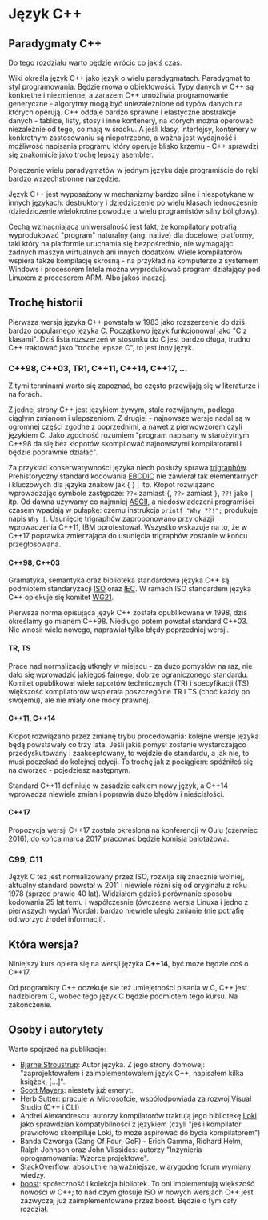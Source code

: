 # Język C++

## Paradygmaty C++

Do tego rozdziału warto będzie wrócić co jakiś czas.

Wiki określa język C++ jako język o wielu paradygmatach. Paradygmat to styl programowania. Będzie mowa o obiektowości. Typy danych w C++ są konkretne i niezmienne, a zarazem C++ umożliwia programowanie generyczne - algorytmy mogą być uniezależnione od typów danych na których operują. C++ oddaje bardzo sprawne i elastyczne abstrakcje danych - tablice, listy, stosy i inne kontenery, na których można operować niezależnie od tego, co mają w środku. A jeśli klasy, interfejsy, kontenery w konkretnym zastosowaniu są niepotrzebne, a ważna jest wydajność i  możliwość napisania programu który operuje blisko krzemu - C++ sprawdzi się znakomicie jako trochę lepszy asembler.

Połączenie wielu paradygmatów w jednym języku daje programiście do ręki bardzo wszechstronne narzędzie.

Język C++ jest wyposażony w mechanizmy bardzo silne i niespotykane w innych językach: destruktory i dziedziczenie po wielu klasach jednocześnie (dziedziczenie wielokrotne powoduje u wielu programistów silny ból głowy).

Cechą wzmacniającą uniwersalność jest fakt, że kompilatory potrafią wyprodukować "program" naturalny (ang: native) dla docelowej platformy, taki który na platformie uruchamia się bezpośrednio, nie wymagając żadnych maszyn wirtualnych ani innych dodatków. Wiele kompilatorów wspiera także kompilację skrośną - na przykład na komputerze z systemem Windows i procesorem Intela można wyprodukować program działający pod Linuxem z procesorem ARM. Albo jakoś inaczej.

## Trochę historii

Pierwsza wersja języka C++ powstała w 1983 jako rozszerzenie do dziś bardzo popularnego języka C. Początkowo język funkcjonował jako "C z klasami". Dziś lista rozszerzeń w stosunku do C jest bardzo długa, trudno C++ traktować jako "trochę lepsze C", to jest inny język.

### C++98, C++03, TR1, C++11, C++14, C++17, ...

Z tymi terminami warto się zapoznać, bo często przewijają się w literaturze i na forach.

Z jednej strony C++ jest językiem żywym, stale rozwijanym, podlega ciągłym zmianom i ulepszeniom. Z drugiej - najnowsze wersje nadal są w ogromnej części zgodne z poprzednimi, a nawet z pierwowzorem czyli językiem C. Jako zgodność rozumiem "program napisany w starożytnym C++98 da się bez kłopotów skompilować najnowszymi kompilatorami i będzie poprawnie działać".

Za przykład konserwatywności języka niech posłuży sprawa [trigraphów](https://en.wikipedia.org/wiki/Digraphs_and_trigraphs). Prehistoryczny standard kodowania [EBCDIC](https://en.wikipedia.org/wiki/EBCDIC) nie zawierał tak elementarnych i kluczowych dla języka znaków jak { } | itp. Kłopot rozwiązano wprowadzając symbole zastępcze: ```??<``` zamiast ```{```, ```??>``` zamiast ```}```, ```??!``` jako ```|``` itp. Od dawna używamy co najmniej [ASCII](https://en.wikipedia.org/wiki/ASCII), a niedoświadczeni programiści czasem wpadają w pułapkę: czemu instrukcja ```printf "Why ??!";``` produkuje napis ```Why |```. Usunięcie trigraphów zaproponowano przy okazji wprowadzenia C++11, IBM oprotestował. Wszystko wskazuje na to, że w C++17 poprawka zmierzająca do usunięcia trigraphów zostanie w końcu przegłosowana.

#### C++98, C++03

Gramatyka, semantyka oraz biblioteka standardowa języka C++ są podmiotem standaryzacji [ISO](http://www.iso.org) oraz [IEC](http://www.iec.ch/). W ramach ISO standardem języka C++ opiekuje się komitet [WG21](https://isocpp.org/std/the-committee).

Pierwsza norma opisująca język C++ została opublikowana w 1998, dziś określamy go mianem C++98. Niedługo potem powstał standard C++03. Nie wnosił wiele nowego, naprawiał tylko błędy poprzedniej wersji.

#### TR, TS

Prace nad normalizacją utknęły w miejscu - za dużo pomysłów na raz, nie dało się wprowadzić jakiegoś fajnego, dobrze ograniczonego standardu. Komitet opublikował wiele raportów technicznych (TR) i specyfikacji (TS), większość kompilatorów wspierała poszczególne TR i TS (choć każdy po swojemu), ale nie miały one mocy prawnej.

#### C++11, C++14

Kłopot rozwiązano przez zmianę trybu procedowania: kolejne wersje języka będą powstawały co trzy lata. Jeśli jakiś pomysł zostanie wystarczająco przedyskutowany i zaakceptowany, to wejdzie do standardu, a jak nie, to musi poczekać do kolejnej edycji. To trochę jak z pociągiem: spóźniłeś się na dworzec - pojedziesz następnym.

Standard C++11 definiuje w zasadzie całkiem nowy język, a C++14 wprowadza niewiele zmian i poprawia dużo błędów i nieścisłości.

#### C++17

Propozycja wersji C++17 została określona na konferencji w Oulu (czerwiec 2016), do końca marca 2017 pracować będzie komisja balotażowa.

### C99, C11

Język C też jest normalizowany przez ISO, rozwija się znacznie wolniej, aktualny standard powstał w 2011 i niewiele różni się od oryginału z roku 1978 (sprzed prawie 40 lat). Widziałem gdzieś porównanie sposobu kodowania 25 lat temu i współcześnie (ówczesna wersja Linuxa i jedno z pierwszych wydań Worda): bardzo niewiele uległo zmianie (nie potrafię odtworzyć źródeł informacji).

## Która wersja?

Niniejszy kurs opiera się na wersji języka **C++14**, być może będzie coś o C++17.

Od programisty C++ oczekuje sie też umiejętności pisania w C, C++ jest nadzbiorem C, wobec tego język C będzie podmiotem tego kursu. Na zakończenie.

## Osoby i autorytety

Warto spojrzeć na publikacje:

* [Bjarne Stroustrup](http://www.stroustrup.com/): Autor języka. Z jego strony domowej: "zaprojektowałem i zaimplementowałem język C++, napisałem kilka książek, [...]".
* [Scott Mayers](http://www.aristeia.com/): niestety już emeryt.
* [Herb Sutter](http://www.gotw.ca/): pracuje w Microsofcie, współodpowiada za rozwój Visual Studio (C++ i CLI)
* Andrei Alexandrescu: autorzy kompilatorów traktują jego bibliotekę [Loki](http://loki-lib.sourceforge.net/) jako sprawdzian kompatybilności z językiem (czyli "jeśli kompilator prawidłowo skompiluje Loki, to może aspirować do bycia kompilatorem")
* Banda Czworga (Gang Of Four, GoF) - Erich Gamma, Richard Helm, Ralph Johnson oraz John Vlissides: autorzy "Inżynieria oprogramowania: Wzorce projektowe".
* [StackOverflow](https://stackoverflow.com/): absolutnie najważniejsze, wiarygodne forum wymiany wiedzy.
* [boost](http://www.boost.org/): społeczność i kolekcja bibliotek. To oni implementują większość nowości w C++; to nad czym głosuje ISO w nowych wersjach C++ jest zazwyczaj już zaimplementowane przez boost. Będzie o tym cały rozdział.
